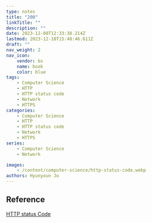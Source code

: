 ```yaml
---
type: notes
title: "200"
linkTitle: ""
description: ""
date: 2023-12-08T12:33:38.214Z
lastmod: 2023-12-10T15:48:46.611Z
draft: ""
nav_weight: 2
nav_icon:
    vendor: bs
    name: book
    color: blue
tags:
    - Computer Science
    - HTTP
    - HTTP status code
    - Network
    - HTTPS
categories:
    - Computer Science
    - HTTP
    - HTTP status code
    - Network
    - HTTPS
series:
    - Computer Science
    - Network

images:
    - /content/computer-science/http-status-code.webp
authors: Hyunyoun Jo
---
```


## Reference

[HTTP status Code](https://developer.mozilla.org/ko/docs/Web/HTTP/Status)
